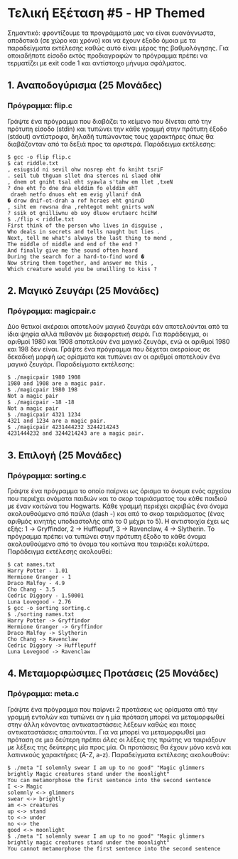 # Τελική Εξέταση #5 - HP Themed

Σημαντικό: φροντίζουμε τα προγράμματά μας να είναι ευανάγνωστα, αποδοτικά (σε χώρο και χρόνο) και να έχουν έξοδο όμοια με τα παραδείγματα εκτέλεσης καθώς αυτό είναι μέρος της βαθμολόγησης. Για οποιαδήποτε είσοδο εκτός προδιαγραφών το πρόγραμμα πρέπει να τερματίζει με exit code 1 και αντίστοιχο μήνυμα σφάλματος.


## 1. Αναποδογύρισμα (25 Μονάδες)

### Πρόγραμμα: flip.c

Γράψτε ένα πρόγραμμα που διαβάζει το κείμενο που δίνεται από την πρότυπη είσοδο (stdin) και τυπώνει την κάθε γραμμή στην πρότυπη έξοδο (stdout) αντίστροφα, δηλαδή τυπώνοντας τους χαρακτήρες όπως θα διαβάζονταν από τα δεξιά προς τα αριστερά. Παράδειγμα εκτέλεσης:

```
$ gcc -o flip flip.c
$ cat riddle.txt
, esiugsid ni sevil ohw nosrep eht fo kniht tsriF
. seil tub thguan sllet dna sterces ni slaed ohW
, dnem ot gniht tsal eht syawla s'tahw em llet ,txeN
? dne eht fo dne dna elddim fo elddim ehT
 draeh netfo dnuos eht em evig yllanif dnA
� drow dnif-ot-drah a rof hcraes eht gniruD
, siht em rewsna dna ,rehtegot meht gnirts woN
? ssik ot gnilliwnu eb uoy dluow erutaerc hcihW
$ ./flip < riddle.txt
First think of the person who lives in disguise ,
Who deals in secrets and tells naught but lies .
Next, tell me what's always the last thing to mend ,
The middle of middle and end of the end ?
And finally give me the sound often heard
During the search for a hard-to-find word �
Now string them together, and answer me this ,
Which creature would you be unwilling to kiss ?
```

## 2. Μαγικό Ζευγάρι (25 Μονάδες)

### Πρόγραμμα: magicpair.c

Δύο θετικοί ακέραιοι αποτελούν μαγικό ζευγάρι εάν αποτελούνται από τα ίδια ψηφία αλλά πιθανόν με διαφορετική σειρά. Για παράδειγμα, οι αριθμοί 1980 και 1908 αποτελούν ένα μαγικό ζευγάρι, ενώ οι αριθμοί 1980 και 198 δεν είναι. Γράψτε ένα πρόγραμμα που δέχεται ακεραίους σε δεκαδική μορφή ως ορίσματα και τυπώνει αν οι αριθμοί αποτελούν ένα μαγικό ζευγάρι. Παραδείγματα εκτέλεσης:

```
$ ./magicpair 1980 1908
1980 and 1908 are a magic pair.
$ ./magicpair 1980 198
Not a magic pair
$ ./magicpair -18 -18
Not a magic pair
$ ./magicpair 4321 1234
4321 and 1234 are a magic pair.
$ ./magicpair 4231444232 3244214243
4231444232 and 3244214243 are a magic pair.
```

## 3. Επιλογή (25 Μονάδες)

### Πρόγραμμα: sorting.c

Γράψτε ένα πρόγραμμα το οποίο παίρνει ως όρισμα το όνομα ενός αρχείου που περιέχει ονόματα παιδιών και το σκορ ταιριάσματος του κάθε παιδιού με έναν κοιτώνα του Hogwarts. Κάθε γραμμή περιέχει ακριβώς ένα όνομα ακολουθούμενο από παύλα (dash -) και από το σκορ ταιριάσματος (ένας αριθμός κινητής υποδιαστολής από το 0 μέχρι το 5). Η αντιστοιχία έχει ως εξής: 1 -> Gryffindor, 2 -> Hufflepuff, 3 -> Ravenclaw, 4 -> Slytherin. Το πρόγραμμα πρέπει να τυπώνει στην πρότυπη έξοδο το κάθε όνομα ακολουθούμενο από το όνομα του κοιτώνα που ταιριάζει καλύτερα. Παράδειγμα εκτέλεσης ακολουθεί:

```
$ cat names.txt
Harry Potter - 1.01
Hermione Granger - 1
Draco Malfoy - 4.9
Cho Chang - 3.5
Cedric Diggory - 1.50001
Luna Lovegood - 2.76
$ gcc -o sorting sorting.c
$ ./sorting names.txt
Harry Potter -> Gryffindor
Hermione Granger -> Gryffindor
Draco Malfoy -> Slytherin
Cho Chang -> Ravenclaw
Cedric Diggory -> Hufflepuff
Luna Lovegood -> Ravenclaw
```



## 4. Μεταμορφώσιμες Προτάσεις (25 Μονάδες)

### Πρόγραμμα: meta.c

Γράψτε ένα πρόγραμμα που παίρνει 2 προτάσεις ως ορίσματα από την γραμμή εντολών και τυπώνει αν η μία πρόταση μπορεί να μεταμορφωθεί στην άλλη κάνοντας αντικαταστάσεις λέξεων καθώς και ποιες αντικαταστάσεις απαιτούνται. Για να μπορεί να μεταμορφωθεί μια πρόταση σε μια δεύτερη πρέπει *όλες* οι λέξεις της πρώτης να ταιριάξουν με λέξεις της δεύτερης μία προς μία. Οι προτάσεις θα έχουν μόνο κενά και λατινικούς χαρακτήρες (A-Z, a-z). Παραδείγματα εκτέλεσης ακολουθούν:

```
$ ./meta "I solemnly swear I am up to no good" "Magic glimmers brightly Magic creatures stand under the moonlight"
You can metamorphose the first sentence into the second sentence
I <-> Magic
solemnly <-> glimmers
swear <-> brightly
am <-> creatures
up <-> stand
to <-> under
no <-> the
good <-> moonlight
$ ./meta "I solemnly swear I am up to no good" "Magic glimmers brightly magic creatures stand under the moonlight"
You cannot metamorphose the first sentence into the second sentence
```



